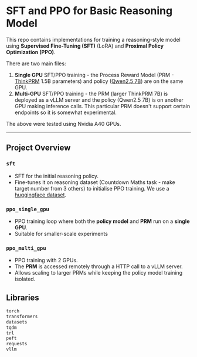 # SFT and PPO for Basic Reasoning Model

This repo contains implementations for training a reasoning-style model using **Supervised Fine-Tuning (SFT)** (LoRA) and **Proximal Policy Optimization (PPO)**. 

There are two main files:
1. **Single GPU** SFT/PPO training - the Process Reward Model (PRM - [ThinkPRM](https://github.com/mukhal/thinkprm) 1.5B parameters) and policy ([Qwen2.5 7B](https://huggingface.co/Qwen/Qwen2.5-7B)) are on the same GPU.
2. **Multi-GPU** SFT/PPO training - the PRM (larger ThinkPRM 7B) is deployed as a vLLM server and the policy (Qwen2.5 7B) is on another GPU making inference calls. This particular PRM doesn't support certain endpoints so it is somewhat experimental. 

The above were tested using Nvidia A40 GPUs.


---
## Project Overview

### `sft`
- SFT for the initial reasoning policy. 
- Fine-tunes it on reasoning dataset (Countdown Maths task - make target number from 3 others) to initialise PPO training. We use a [huggingface dataset](https://huggingface.co/datasets/Asap7772/cog_behav_all_strategies).

### `ppo_single_gpu`
- PPO training loop where both the **policy model** and **PRM** run on a **single GPU**.
- Suitable for smaller-scale experiments

### `ppo_multi_gpu`
- PPO training with 2 GPUs.
- The **PRM** is accessed remotely through a HTTP call to a vLLM server.
- Allows scaling to larger PRMs while keeping the policy model training isolated.

## Libraries

```bash
torch
transformers
datasets
tqdm
trl
peft
requests
vllm
```
